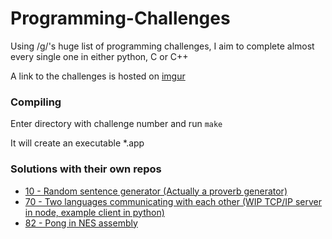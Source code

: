 # Programming-Challenges
Using /g/'s huge list of programming challenges, I aim to complete almost every single one in either python, C or C++

A link to the challenges is hosted on [imgur](http://i.imgur.com/FjhA208.png)

### Compiling
Enter directory with challenge number and run `make`

It will create an executable *.app

### Solutions with their own repos
- [10 - Random sentence generator (Actually a proverb generator)](https://github.com/Sorebit/jamnik.js)
- [70 - Two languages communicating with each other (WIP TCP/IP server in node, example client in python)](https://github.com/Ricello/tcp-game-server)
- [82 - Pong in NES assembly](https://gist.github.com/Sorebit/fc1731c1a8779591d8af4dad0b5a61af)
